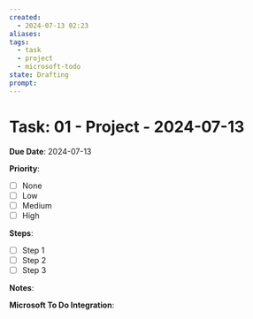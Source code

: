 ```yaml
---
created:
  - 2024-07-13 02:23
aliases: 
tags:
  - task
  - project
  - microsoft-todo
state: Drafting
prompt:
---
```


# Task: 01 - Project -  2024-07-13

**Due Date**: 2024-07-13

**Priority**: 
- [ ] None
- [ ] Low
- [ ] Medium
- [ ] High

**Steps**:
- [ ] Step 1
- [ ] Step 2
- [ ] Step 3

**Notes**:
<!-- Additional notes -->

**Microsoft To Do Integration**:
<!-- You can add a link or reference to the task in Microsoft To Do here -->

